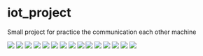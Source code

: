 # iot_project

Small project for practice the communication each other machine

![](https://drive.google.com/uc?export=download&id=12uQFOd1FYK8tCztuKR8pqGL6_J-Mycsi)
![](https://drive.google.com/uc?export=download&id=1cyEyYLu4RqZiRobOs4QvsdbxGzknCNQp)
![](https://drive.google.com/uc?export=download&id=11-4P4uDzyemlccDjqBEDPKdk927KukHk)
![](https://drive.google.com/uc?export=download&id=1qEHY1LMjeFOlNp35hEXzUsPmoBwswKWf)
![](https://drive.google.com/uc?export=download&id=1TCzFLiNjlJGK7XsKt0nF4azWTWEC_A99)
![](https://drive.google.com/uc?export=download&id=1hVwLmzKvd3epg50nWWUPVeSmK_fhnvPg)
![](https://drive.google.com/uc?export=download&id=1jhsuClXjC6sWjik1NTX4AlFmRNS9ocoU)
![](https://drive.google.com/uc?export=download&id=1xIRDuxth-_AbS_15ibh5KhMsPWRGZx5f)
![](https://drive.google.com/uc?export=download&id=1C4ZyqTwdAxVw2Za8eAPXwDEneLRb8E5B)
![](https://drive.google.com/uc?export=download&id=1z5jdZqm9CAQe5zjttUhtgsqzXW8pW7Gw)
![](https://drive.google.com/uc?export=download&id=1QL73Q3Lm0x9Hx8hlJeR8V820bU79TaaC)
![](https://drive.google.com/uc?export=download&id=1jPrg761SweZlDiXhbF0VWRmV4R6aO5Sy)
![](https://drive.google.com/uc?export=download&id=1V3vu3TNIrmc0lcZoT5hgsmN5v9mA8E2p)
![](https://drive.google.com/uc?export=download&id=1ldVTc0trTDdRWSFaa1n76LppjKEwbLlI)
![](https://drive.google.com/uc?export=download&id=12k9N5fM7yUxGUAtWId3ki5bcIQ-zkfbA)